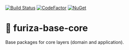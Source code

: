 [![Build Status](https://dev.azure.com/ivanborges/Furiza.Base/_apis/build/status/ivanborges.furiza-base-core)](https://dev.azure.com/ivanborges/Furiza.Base/_build/latest?definitionId=2)
[![CodeFactor](https://www.codefactor.io/repository/github/ivanborges/furiza-base-core/badge)](https://www.codefactor.io/repository/github/ivanborges/furiza-base-core)
[![NuGet](https://img.shields.io/nuget/v/Furiza.Base.Core.SeedWork.svg)](https://www.nuget.org/packages?q=furiza.base.core)
# :dragon_face: furiza-base-core
Base packages for core layers (domain and application).
